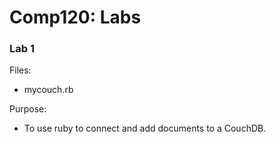 Comp120: Labs
=============

### Lab 1 ###

Files:
 * mycouch.rb

Purpose:
 * To use ruby to connect and add documents to a CouchDB.
